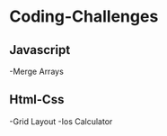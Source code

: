 # Coding-Challenges
<h2>Javascript</h2>

-Merge Arrays

<h2>Html-Css</h2>
-Grid Layout
-Ios Calculator
